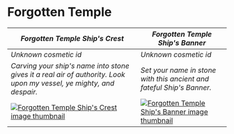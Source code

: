 # Forgotten Temple

| *Forgotten Temple Ship's Crest* | *Forgotten Temple Ship's Banner* |
| ------------------------------- | -------------------------------- |
| *Unknown cosmetic id* | *Unknown cosmetic id* |
| *Carving your ship's name into stone gives it a real air of authority. Look upon my vessel, ye mighty, and despair.* | *Set your name in stone with this ancient and fateful Ship's Banner.* |
| [![*Forgotten Temple Ship's Crest* image thumbnail](https://cdn.merciasquill.com/images/67035fed8ad30bf0035179c4)](https://seaofthieves.wiki.gg/wiki/Forgotten_Temple_Ship's_Crest) | [![*Forgotten Temple Ship's Banner* image thumbnail](https://cdn.merciasquill.com/images/67035fed8ad30bf0035179c4)](https://seaofthieves.wiki.gg/wiki/Forgotten_Temple_Ship's_Banner) |
